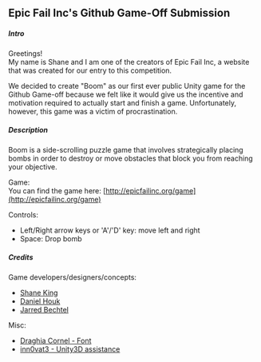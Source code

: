 ## Epic Fail Inc's Github Game-Off Submission


##### Intro
Greetings!  
My name is Shane and I am one of the creators of Epic Fail Inc, a website that was created for our entry to this competition.  
  
We decided to create "Boom" as our first ever public Unity game for the Github Game-off because we felt like it would give us the incentive
and motivation required to actually start and finish a game. Unfortunately, however, this game was a victim of procrastination.  
  
##### Description
Boom is a side-scrolling puzzle game that involves strategically placing bombs in order to destroy or move obstacles that block you from reaching
your objective.  
 
Game:  
You can find the game here: [http://epicfailinc.org/game](http://epicfailinc.org/game)   
  
Controls:
* Left/Right arrow keys or 'A'/'D' key: move left and right  
* Space: Drop bomb  
  
##### Credits
Game developers/designers/concepts:
* [Shane King](https://github.com/ShaneK)  
* [Daniel Houk](https://github.com/DRHouk)  
* [Jarred Bechtel](https://github.com/bechtelj)  
  
Misc:
* [Draghia Cornel - Font](http://dccanim.deviantart.com/)
* [inn0vat3 - Unity3D assistance](http://www.reddit.com/user/inn0vat3)